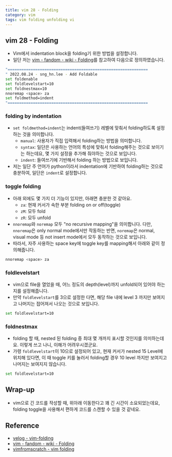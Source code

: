 ```yaml
---
title: vim 28 - Folding
category: vim
tags: vim folding unfolding vi
---
```


## vim 28 - Folding

- Vim에서 indentation block을 folding기 위한 방법을 설정합니다.
- 일단 저는 [vim - fandom - wiki - Folding](https://vim.fandom.com/wiki/Folding)를 참고하여 다음으로 정의하였습니다.

```sh
"=============================================================
" 2022.08.24 - sng_hn.lee - Add Foldable
set foldenable
set foldlevelstart=10
set foldnestmax=10
nnoremap <space> za
set foldmethod=indent
"=============================================================
```

### folding by indentation

- `set foldmethod=indent`는 indent(들여쓰기) 레벨에 맞춰서 folding하도록 설정하는 것을 의미합니다.
  - `manual`: 사용자가 직접 입력해서 folding하는 방법을 의미합니다.
  - `syntax`: 일단은 사용하는 언어의 특성에 맞춰서 folding해주는 것으로 보이기는 하는데요, 몇 가지 설정을 추가해 줘야하는 것으로 보입니다.
  - `indent`: 들여쓰기에 기반해서 folding 하는 방법으로 보입니다.
- 저는 일단 주 언어가 python이라서 indentation에 기반하여 folding하는 것으로 충분하여, 일단은 `indent`로 설정합니다.

### toggle folding

- 아래 외에도 몇 가지 더 기능이 있지만, 아래면 충분한 것 같아요.
  - `za`: 현재 커서가 속한 부분 folding on or off(toggle)
  - `zM`: 모두 fold
  - `zR`: 모두 unfold
- `nnoremap`와 `noremap` 모두 "no recursive mapping"을 의미합니다. 다만, `nnoremap`은 only normal mode에서만 작동하는 반면, `noremap`은 normal, visual mode 등 not insert mode에서 모두 동작하는 것으로 보입니다.
- 따라서, 자주 사용하는 space key에 toggle key를 mapping해서 아래와 같이 정의해줍니다.

```sh
nnoremap <space> za
```

### foldlevelstart

- vim으로 file을 열었을 때, 어느 정도의 depth(level)까지 unfold되어 있어야 하는지를 설정해줍니다.
- 만약 `foldlevelstart`를 3으로 설정한 다면, 해당 file 내에 level 3 까지만 보여지고 나머지는 접어져서 나오는 것으로 보입니다.

```sh
set foldlevelstart=10
```

### foldnestmax

- folding 할 때, nested 된 folding 중 최대 몇 개까지 표시할 것인지를 의미하는데요. 이렇게 쓰고 나니, 이해가 어려우시겠군요.
- 가령 `foldlevelstart`이 10으로 설정되어 있고, 현재 커서가 nested 15 Level에 위치해 있다면, 이 때 toggle 키를 눌러서 folding할 경우 10 level 까지만 보여지고 나머지는 보여지지 않습니다.

```sh
set foldlevelstart=10
```

## Wrap-up

- vim으로 긴 코드를 작성할 때, 위아래 이동한다고 꽤 긴 시간이 소요되었는데요, folding toggle을 사용해서 편하게 코드를 스캔할 수 있을 것 같네요.

## Reference

- [velog - vim-folding](https://velog.io/@ggg/vim-folding)
- [vim - fandom - wiki - Folding](https://vim.fandom.com/wiki/Folding)
- [vimfromscratch - vim folding](https://www.vimfromscratch.com/articles/vim-folding)
